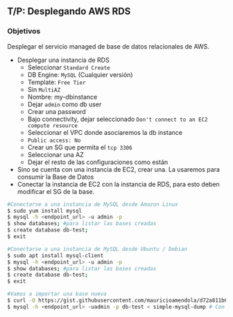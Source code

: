 ## T/P: Desplegando AWS RDS

### Objetivos

Desplegar el servicio managed de base de datos relacionales de AWS. 


* Desplegar una instancia de RDS
  * Seleccionar `Standard Create`
  * DB Engine: `MySQL` (Cualquier versión)
  * Template: `Free Tier`
  * Sin `MultiAZ`
  * Nombre: my-dbinstance
  * Dejar `admin` como db user
  * Crear una password
  * Bajo connectivity, dejar seleccionado `Don't connect to an EC2 compute resource`
  * Seleccionar el VPC donde asociaremos la db instance
  * `Public access: No`
  * Crear un SG que permita el `tcp 3306`
  * Seleccionar una AZ
  * Dejar el resto de las configuraciones como están
* Sino se cuenta con una instancia de EC2, crear una. La usaremos para consumir la Base de Datos
* Conectar la instancia de EC2 con la instancia de RDS, para esto deben modificar el SG de la base.

```bash
#Conectarse a una instancia de MySQL desde Amazon Linux
$ sudo yum install mysql
$ mysql -h <endpoint_url> -u admin -p
$ show databases; #para listar las bases creadas
$ create database db-test;
$ exit
```
```bash
#Conectarse a una instancia de MySQL desde Ubuntu / Debian
$ sudo apt install mysql-client 
$ mysql -h <endpoint_url> -u admin -p
$ show databases; #para listar las bases creadas
$ create database db-test;
$ exit
```

```bash
#Vamos a importar una base nueva
$ curl -O https://gist.githubusercontent.com/mauricioamendola/d72a811b62129a4af16d6623ae32ed54/raw/d1cfd290385b52c4142a67bd230e793dcb258a5f/simple-mysql-dump
$ mysql -h <endpoint_url> -uadmin -p db-test < simple-mysql-dump # Con esto copiamos la estructura del archivo SQL a la base db-test
```